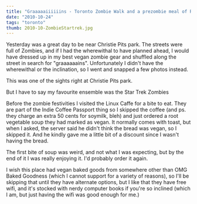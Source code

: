 ```yaml
---
title: "Graaaaaiiiiiins - Toronto Zombie Walk and a prezombie meal of Root Vegetable Soup from Linux Cafe"
date: "2010-10-24"
tags: "toronto"
thumb: 2010-10-ZombieStartrek.jpg
---
```


Yesterday was a great day to be near Christie Pits park. The streets were full of Zombies, and if I had the wherewithal to have planned ahead, I would have dressed up in my best vegan zombie gear and shuffled along the street in search for "graaaaaains". Unfortunately I didn't have the wherewithal or the inclination, so I went and snapped a few photos instead.

This was one of the sights right at Christie Pits park.

But I have to say my favourite ensemble was the Star Trek Zombies

Before the zombie festivities I visited the Linux Caffe for a bite to eat. They are part of the Indie Coffee Passport thing so I skipped the coffee (and ps. they charge an extra 50 cents for soymilk, bleh) and just ordered a root vegetable soup they had marked as vegan. It normally comes with toast, but when I asked, the server said he didn't think the bread was vegan, so I skipped it. And he kindly gave me a little bit of a discount since I wasn't having the bread.

The first bite of soup was weird, and not what I was expecting, but by the end of it I was really enjoying it. I'd probably order it again.

I wish this place had vegan baked goods from somewhere other than OMG Baked Goodness (which I cannot support for a variety of reasons), so I'll be skipping that until they have alternate options, but I like that they have free wifi, and it's stocked with nerdy computer books if you're so inclined (which I am, but just having the wifi was good enough for me.)
